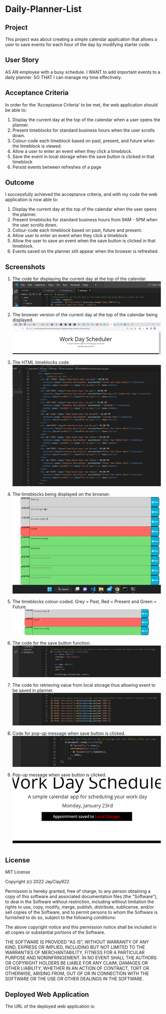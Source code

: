 # Daily-Planner-List

## Project
This project was about creating a simple calendar application that allows a user to save events for each hour of the day by modifying starter code.

## User Story
AS AN employee with a busy schedule.
I WANT to add important events to a daily planner.
SO THAT I can manage my time effectively.

## Acceptance Criteria
In order for the 'Acceptance Criteria' to be met, the web application should be able to:

1. Display the current day at the top of the calendar when a user opens the planner.
2. Present timeblocks for standard business hours when the user scrolls down.
3. Colour-code each timeblock based on past, present, and future when the timeblock is viewed.
4. Allow a user to enter an event when they click a timeblock.
5. Save the event in local storage when the save button is clicked in that timeblock
6. Persist events between refreshes of a page

## Outcome
I successfully achieved the acceptance criteria, and with my code the web application is now able to:

1. Display the current day at the top of the calendar when the user opens the planner.
2. Present timeblocks for standard business hours from 9AM - 5PM when the user scrolls down.
3. Colour-code each timeblock based on past, future and present.
4. Allow user to enter an event when they click a timeblock.
5. Allow the user to save an event when the save button is clicked in that timeblock.
6. Events saved on the planner still appear when the browser is refreshed.

## Screenshots
1. The code for displaying the current day at the top of the calendar.
 ![currentDay-calendar-code](./assets/screenshots/currentDay-calendar-code.png)

2. The browser version of the current day at the top of the calendar being displayed.
 ![currentDay-calendar-browser](./assets/screenshots/currentDay-calendar-browser.png)

3. The HTML timeblocks code.
 ![timeblocks-code](./assets/screenshots/timeblocks-code.png)

4. The timeblocks being displayed on the browser.
 ![timeblocks-browser](./assets/screenshots/timeblocks-browser.png)

5. The timeblocks colour-coded. Grey = Past, Red = Present and Green = Future.
 ![colourCodeTimeblock-browser](./assets/screenshots/colourCodeTimeblock-browser.png)

6. The code for the save button function.
 ![saveBtn-function-code](./assets/screenshots/saveBtn-function-code.png)

7. The code for retrieving value from local storage thus allowing event to be saved in planner.
 ![savedEvent-code](./assets/screenshots/savedEvent.code.png)

8. Code for pop-up message when save button is clicked.
 ![popupMessage-code](./assets/screenshots/popUpMessage-code.png)

9. Pop-up message when save button is clicked.
 ![popupMessage-browser](./assets/screenshots/popUpMessage-browser.png)

## License
MIT License

Copyright (c) 2022 JayClay922

Permission is hereby granted, free of charge, to any person obtaining a copy of this software and associated documentation files (the "Software"), to deal in the Software without restriction, including without limitation the rights to use, copy, modify, merge, publish, distribute, sublicense, and/or sell copies of the Software, and to permit persons to whom the Software is furnished to do so, subject to the following conditions:

The above copyright notice and this permission notice shall be included in all copies or substantial portions of the Software.

THE SOFTWARE IS PROVIDED "AS IS", WITHOUT WARRANTY OF ANY KIND, EXPRESS OR IMPLIED, INCLUDING BUT NOT LIMITED TO THE WARRANTIES OF MERCHANTABILITY, FITNESS FOR A PARTICULAR PURPOSE AND NONINFRINGEMENT. IN NO EVENT SHALL THE AUTHORS OR COPYRIGHT HOLDERS BE LIABLE FOR ANY CLAIM, DAMAGES OR OTHER LIABILITY, WHETHER IN AN ACTION OF CONTRACT, TORT OR OTHERWISE, ARISING FROM, OUT OF OR IN CONNECTION WITH THE SOFTWARE OR THE USE OR OTHER DEALINGS IN THE SOFTWARE.

## Deployed Web Application
The URL of the deployed web application is:
